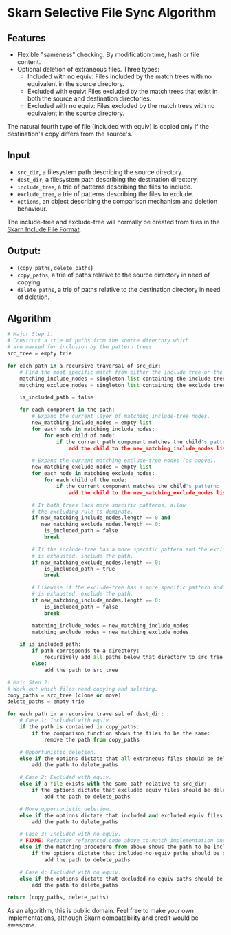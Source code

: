 Skarn Selective File Sync Algorithm
====

## Features

* Flexible "sameness" checking. By modification time, hash or file content.
* Optional deletion of extraneous files. Three types:
    * Included with no equiv: Files included by the match trees with no equivalent in the source directory.
    * Excluded with equiv: Files excluded by the match trees that exist in both the source and destination directories.
    * Excluded with no equiv: Files excluded by the match trees with no equivalent in the source directory.

The natural fourth type of file (included with equiv) is copied only if the destination's copy differs from the source's.

## Input
* `src_dir`, a filesystem path describing the source directory.
* `dest_dir`, a filesystem path describing the destination directory.
* `include_tree`, a trie of patterns describing the files to include.
* `exclude_tree`, a trie of patterns describing the files to exclude.
* `options`, an object describing the comparison mechanism and deletion behaviour.

The include-tree and exclude-tree will normally be created from files in the [Skarn Include File Format](IncludeFileFormat.md).

## Output:
* (`copy_paths`, `delete_paths`)
* `copy_paths`, a trie of paths relative to the source directory in need of copying.
* `delete_paths`, a trie of paths relative to the destination directory in need of deletion.

## Algorithm

```python
# Major Step 1:
# Construct a trie of paths from the source directory which
# are marked for inclusion by the pattern trees.
src_tree = empty trie

for each path in a recursive traversal of src_dir:
    # Find the most specific match from either the include tree or the exclude tree.
    matching_include_nodes = singleton list containing the include tree root
    matching_exclude_nodes = singleton list containing the exclude tree root

    is_included_path = false

    for each component in the path:
        # Expand the current layer of matching include-tree nodes.
        new_matching_include_nodes = empty list
        for each node in matching_include_nodes:
            for each child of node:
                if the current path component matches the child's pattern:
                    add the child to the new_matching_include_nodes list

        # Expand the current matching exclude-tree nodes (as above).
        new_matching_exclude_nodes = empty list
        for each node in matching_exclude_nodes:
            for each child of the node:
                if the current component matches the child's pattern:
                    add the child to the new_matching_exclude_nodes list

        # If both trees lack more specific patterns, allow
        # the excluding rule to dominate.
        if new_matching_include_nodes.length == 0 and
           new_matching_exclude_nodes.length == 0:
            is_included_path = false
            break

        # If the include-tree has a more specific pattern and the exclude-tree
        # is exhausted, include the path.
        if new_matching_exclude_nodes.length == 0:
            is_included_path = true
            break

        # Likewise if the exclude-tree has a more specific pattern and the include-tree
        # is exhausted, exclude the path.
        if new_matching_include_nodes.length == 0:
            is_included_path = false
            break

        matching_include_nodes = new_matching_include_nodes
        matching_exclude_nodes = new_matching_exclude_nodes

    if is_included_path:
        if path corresponds to a directory:
            recursively add all paths below that directory to src_tree
        else:
            add the path to src_tree

# Main Step 2:
# Work out which files need copying and deleting.
copy_paths = src_tree (clone or move)
delete_paths = empty trie

for each path in a recursive traversal of dest_dir:
    # Case 1: Included with equiv.
    if the path is contained in copy_paths:
        if the comparison function shows the files to be the same:
            remove the path from copy_paths

    # Opportunistic deletion.
    else if the options dictate that all extraneous files should be deleted:
        add the path to delete_paths

    # Case 2: Excluded with equiv.
    else if a file exists with the same path relative to src_dir:
        if the options dictate that excluded equiv files should be deleted:
            add the path to delete_paths

    # More opportunistic deletion.
    else if the options dictate that included and excluded equiv files should be deleted:
        add the path to delete_paths

    # Case 3: Included with no equiv.
    # FIXME: Refactor referenced code above to match implementation and make this clearer.
    else if the matching procedure from above shows the path to be included:
        if the options dictate that included-no-equiv paths should be deleted:
            add the path to delete_paths

    # Case 4: Excluded with no equiv.
    else if the options dictate that excluded-no-equiv paths should be deleted:
        add the path to delete_paths

return (copy_paths, delete_paths)
```

As an algorithm, this is public domain. Feel free to make your own implementations, although Skarn compatability and credit would be awesome.

